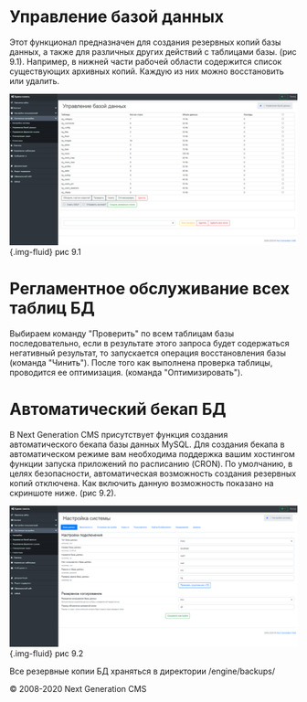 Управление базой данных
=======================

Этот функционал предназначен для создания резервных копий базы данных, а также для различных других действий с таблицами базы. (рис 9.1).
 Например, в нижней части рабочей области содержится список существующих архивных копий. Каждую из них можно восстановить или удалить.

![](images/screenshots/dbo_1.png){.img-fluid}
рис 9.1

Регламентное обслуживание всех таблиц БД
========================================

Выбираем команду "Проверить" по всем таблицам базы последовательно, если в результате этого запроса будет содержаться негативный результат, то запускается операция восстановления базы (команда "Чинить").
 После того как выполнена проверка таблицы, проводится ее оптимизация. (команда "Оптимизировать").

Автоматический бекап БД
=======================

В Next Generation CMS присутствует функция создания автоматического бекапа базы данных MySQL.
 Для создания бекапа в автоматическом режиме вам необходима поддержка вашим хостингом функции запуска приложений по расписанию (CRON).
 По умолчанию, в целях безопасности, автоматическая возможность создания резервных копий отключена. Как включить данную возможность показано на скриншоте ниже. (рис 9.2).

![](images/screenshots/dbo_2.png){.img-fluid}
рис 9.2

Все резервные копии БД храняться в директории /engine/backups/

© 2008-2020 Next Generation CMS
